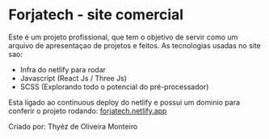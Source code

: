 # Forjatech - site comercial

Este é um projeto profissional, que tem o objetivo de servir como um arquivo de apresentaçao de projetos e feitos. As tecnologias usadas no site sao:
- Infra do netlify para rodar
- Javascript (React Js / Three Js)
- SCSS (Explorando todo o potencial do pré-processador)

Esta ligado ao continuous deploy do netlify e possui um dominio para conferir o projeto rodando: [forjatech.netlify.app](https://forjatech.netlify.app/)

Criado por: Thyéz de Oliveira Monteiro